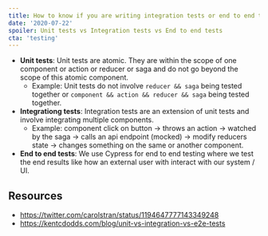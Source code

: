 ```yaml
---
title: How to know if you are writing integration tests or end to end tests
date: '2020-07-22'
spoiler: Unit tests vs Integration tests vs End to end tests
cta: 'testing'
---
```


- **Unit tests**: Unit tests are atomic. They are within the scope of one component or action or reducer or saga and do not go beyond the scope of this atomic component.
  - Example: Unit tests do not involve `reducer && saga` being tested together or `component && action && reducer && saga` being tested together.
- **Integrationg tests**: Integration tests are an extension of unit tests and involve integrating multiple components.
  - Example: component click on button -> throws an action -> watched by the saga -> calls an api endpoint (mocked) -> modify reducers state -> changes something on the same or another component.
- **End to end tests**: We use Cypress for end to end testing where we test the end results like how an external user with interact with our system / UI.

## Resources

- https://twitter.com/carolstran/status/1194647777143349248
- https://kentcdodds.com/blog/unit-vs-integration-vs-e2e-tests